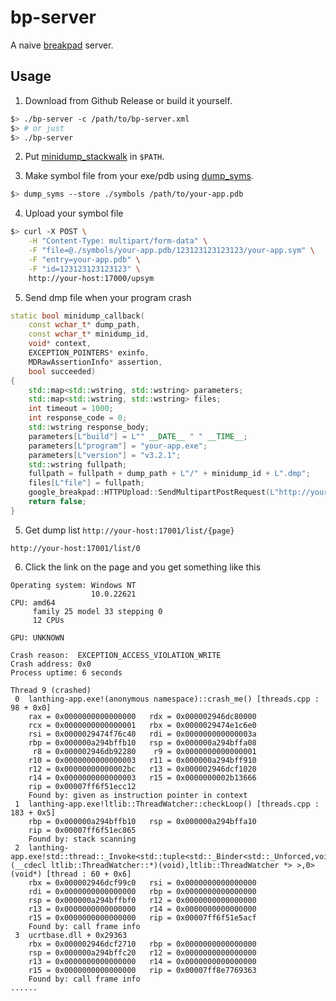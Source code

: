# bp-server

A naive [breakpad](https://chromium.googlesource.com/breakpad/breakpad) server.

## Usage
1. Download from Github Release or build it yourself.
```bash
$> ./bp-server -c /path/to/bp-server.xml
$> # or just
$> ./bp-server
```

2. Put [minidump_stackwalk](https://github.com/numbaa/breakpad-build/releases) in `$PATH`.

3. Make symbol file from your exe/pdb using [dump_syms](https://github.com/mozilla/dump_syms).
```bash
$> dump_syms --store ./symbols /path/to/your-app.pdb
```

4. Upload your symbol file
```bash
$> curl -X POST \
    -H "Content-Type: multipart/form-data" \
    -F "file=@./symbols/your-app.pdb/123123123123123/your-app.sym" \
    -F "entry=your-app.pdb" \
    -F "id=123123123123123" \
    http://your-host:17000/upsym
```

5. Send dmp file when your program crash
```c++
static bool minidump_callback(
    const wchar_t* dump_path,
    const wchar_t* minidump_id,
    void* context,
    EXCEPTION_POINTERS* exinfo,
    MDRawAssertionInfo* assertion,
    bool succeeded)
{
    std::map<std::wstring, std::wstring> parameters;
    std::map<std::wstring, std::wstring> files;
    int timeout = 1000;
    int response_code = 0;
    std::wstring response_body;
    parameters[L"build"] = L"" __DATE__ " " __TIME__;
    parameters[L"program"] = "your-app.exe";
    parameters[L"version"] = "v3.2.1";
    std::wstring fullpath;
    fullpath = fullpath + dump_path + L"/" + minidump_id + L".dmp";
    files[L"file"] = fullpath;
    google_breakpad::HTTPUpload::SendMultipartPostRequest(L"http://your-host:17000/updump", parameters, files, &timeout, &response_body, &response_code);
    return false;
}
```

5. Get dump list `http://your-host:17001/list/{page}`
```
http://your-host:17001/list/0
```

6. Click the link on the page and you get something like this
```plaintext
Operating system: Windows NT
                  10.0.22621 
CPU: amd64
     family 25 model 33 stepping 0
     12 CPUs

GPU: UNKNOWN

Crash reason:  EXCEPTION_ACCESS_VIOLATION_WRITE
Crash address: 0x0
Process uptime: 6 seconds

Thread 9 (crashed)
 0  lanthing-app.exe!(anonymous namespace)::crash_me() [threads.cpp : 98 + 0x0]
    rax = 0x0000000000000000   rdx = 0x000002946dc80000
    rcx = 0x0000000000000001   rbx = 0x0000029474e1c6e0
    rsi = 0x0000029474f76c40   rdi = 0x000000000000003a
    rbp = 0x000000a294bffb10   rsp = 0x000000a294bffa08
     r8 = 0x000002946db92280    r9 = 0x0000000000000001
    r10 = 0x0000000000000003   r11 = 0x000000a294bff910
    r12 = 0x00000000000002bc   r13 = 0x000002946dcf1020
    r14 = 0x0000000000000003   r15 = 0x0000000002b13666
    rip = 0x00007ff6f51ecc12
    Found by: given as instruction pointer in context
 1  lanthing-app.exe!ltlib::ThreadWatcher::checkLoop() [threads.cpp : 183 + 0x5]
    rbp = 0x000000a294bffb10   rsp = 0x000000a294bffa10
    rip = 0x00007ff6f51ec865
    Found by: stack scanning
 2  lanthing-app.exe!std::thread::_Invoke<std::tuple<std::_Binder<std::_Unforced,void (__cdecl ltlib::ThreadWatcher::*)(void),ltlib::ThreadWatcher *> >,0>(void*) [thread : 60 + 0x6]
    rbx = 0x000002946dcf99c0   rsi = 0x0000000000000000
    rdi = 0x0000000000000000   rbp = 0x0000000000000000
    rsp = 0x000000a294bffbf0   r12 = 0x0000000000000000
    r13 = 0x0000000000000000   r14 = 0x0000000000000000
    r15 = 0x0000000000000000   rip = 0x00007ff6f51e5acf
    Found by: call frame info
 3  ucrtbase.dll + 0x29363
    rbx = 0x000002946dcf2710   rbp = 0x0000000000000000
    rsp = 0x000000a294bffc20   r12 = 0x0000000000000000
    r13 = 0x0000000000000000   r14 = 0x0000000000000000
    r15 = 0x0000000000000000   rip = 0x00007ff8e7769363
    Found by: call frame info
......
```